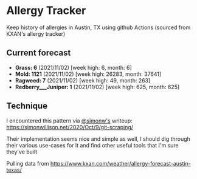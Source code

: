 # Allergy Tracker

Keep history of allergies in Austin, TX using github Actions (sourced from KXAN's allergy tracker)

## Current forecast
<!-- INJECT FORECAST -->
- **Grass: 6** (2021/11/02)  [week high: 6, month: 6]
- **Mold: 1121** (2021/11/02)  [week high: 26283, month: 37641]
- **Ragweed: 7** (2021/11/02)  [week high: 49, month: 263]
- **Redberry___Juniper: 1** (2021/11/02)  [week high: 625, month: 625]
<!-- END INJECT FORECAST -->

## Technique

I encountered this pattern via [@simonw's](https://github.com/simonw) writeup: https://simonwillison.net/2020/Oct/9/git-scraping/

Their implementation seems nice and simple as well, I should dig through their various use-cases for it and find other useful tools that I'm sure they've built

Pulling data from https://www.kxan.com/weather/allergy-forecast-austin-texas/

